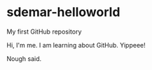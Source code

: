# sdemar-helloworld
My first GitHub repository

Hi, I'm me. I am learning about GitHub.  Yippeee!

Nough said.
